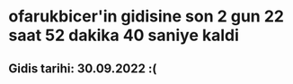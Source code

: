 # ofarukbicer'in gidisine son 2 gun 22 saat 52 dakika 40 saniye kaldi

## Gidis tarihi: 30.09.2022 :(